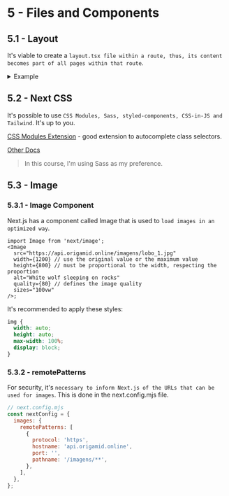# 5 - Files and Components

## 5.1 - Layout

It's viable to create a `layout.tsx file within a route, thus, its content becomes part of all pages within that route`.

<details>
<summary>Example</summary>

```tsx
// app\courses\layout.tsx
import { getCourses } from '@/api/api';
import { Metadata } from 'next';
import Link from 'next/link';

export const metadata: Metadata = {
  title: 'Origamid Courses',
  description: 'Front End and UI Design online courses.',
  keywords: ['HTML', 'CSS', 'JavaScript', 'UI Design'],
  authors: [{ name: 'Eduardo', url: 'https://github.com/eD0o' }],
};

export default async function CoursesLayout({
  children,
}: {
  children: React.ReactNode;
}) {
  const courses = await getCourses();
  return (
    <div>
      <h2>Courses</h2>
      <ul>
        {courses.map((course) => (
          <li key={course.id}>
            <Link href={`/courses/${course.slug}`}>{course.nome}</Link>
          </li>
        ))}
      </ul>
      <div>{children}</div>
    </div>
  );
}
```

</details>

## 5.2 - Next CSS

It's possible to use `CSS Modules, Sass, styled-components, CSS-in-JS and Tailwind`. It's up to you.

[CSS Modules Extension](https://marketplace.visualstudio.com/items?itemName=clinyong.vscode-css-modules) - good extension to autocomplete class selectors.

[Other Docs](https://nextjs.org/docs/app/building-your-application/styling)

> In this course, I'm using Sass as my preference.

## 5.3 - Image

### 5.3.1 - Image Component

Next.js has a component called Image that is used to `load images in an optimized way`.

```tsx
import Image from 'next/image';
<Image
  src="https://api.origamid.online/imagens/lobo_1.jpg"
  width={1200} // use the original value or the maximum value
  height={800} // must be proportional to the width, respecting the proportion
  alt="White wolf sleeping on rocks"
  quality={80} // defines the image quality
  sizes="100vw"
/>;
```

It's recommended to apply these styles:

```css
img {
  width: auto;
  height: auto;
  max-width: 100%;
  display: block;
}
```

### 5.3.2 - remotePatterns

For security, it's `necessary to inform Next.js of the URLs that can be used for images`. This is done in the next.config.mjs file.

```mjs
// next.config.mjs
const nextConfig = {
  images: {
    remotePatterns: [
      {
        protocol: 'https',
        hostname: 'api.origamid.online',
        port: '',
        pathname: '/imagens/**',
      },
    ],
  },
};
```
